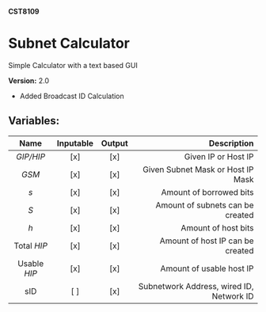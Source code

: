 **CST8109**
# Subnet Calculator
Simple Calculator with a text based GUI

**Version:** 2.0
* Added Broadcast ID Calculation

Variables:
--

| Name | Inputable | Output | Description |
|:----:|:---------:|:------:|------------:|
| _GIP/HIP_ | [x] | [x] | Given IP or Host IP |
| _GSM_ | [x] | [x] | Given Subnet Mask or Host IP Mask |
| _s_ | [x] | [x] | Amount of borrowed bits |
| _S_ | [x] | [x] | Amount of subnets can be created |
| _h_ | [x] | [x] | Amount of host bits |
| Total _HIP_ | [x] | [x] | Amount of host IP can be created |
| Usable _HIP_ | [x] | [x] | Amount of usable host IP |
| sID | [ ] | [x] | Subnetwork Address, wired ID, Network ID |
